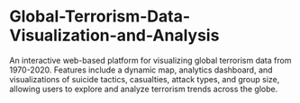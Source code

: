 # Global-Terrorism-Data-Visualization-and-Analysis
An interactive web-based platform for visualizing global terrorism data from 1970-2020. Features include a dynamic map, analytics dashboard, and visualizations of suicide tactics, casualties, attack types, and group size, allowing users to explore and analyze terrorism trends across the globe.
